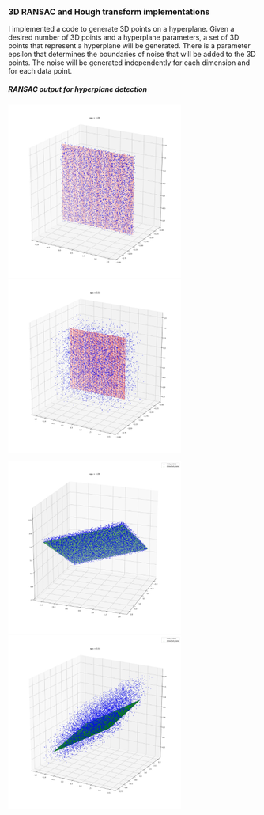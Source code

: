 ### 3D RANSAC and Hough transform implementations

I implemented a code to generate 3D points on a hyperplane. Given a desired number of 3D points and a hyperplane parameters, a set of 3D points that represent a hyperplane will be generated. There is a parameter epsilon that determines the boundaries of noise that will be added to the 3D points. The noise will be generated independently for each dimension and for each data point.


##### RANSAC output for hyperplane detection
<!-- ![eps_0.05](https://github.com/mhaqir/Hough_RANSAC_3D/blob/main/ransac3d_outputs/noisy_0.05.jpg =250x250) ![eps_0.5](https://github.com/mhaqir/Hough_RANSAC_3D/blob/main/ransac3d_outputs/noisy_0.5.jpg =250x250) -->

<img src="https://github.com/mhaqir/Hough_RANSAC_3D/blob/main/ransac3d_outputs/noisy_0.05.jpg" width="350" height="350" /> <img src="https://github.com/mhaqir/Hough_RANSAC_3D/blob/main/ransac3d_outputs/noisy_0.5.jpg" width="350" height="350" />

<img src="https://github.com/mhaqir/Hough_RANSAC_3D/blob/main/ransac3d_outputs/ransac_a_2_b_1_c_-3_d_2_eps_0.05.jpg" width="350" height="350" /> <img src="https://github.com/mhaqir/Hough_RANSAC_3D/blob/main/ransac3d_outputs/ransac_a_2_b_1_c_-3_d_2_eps_0.5.jpg" width="350" height="350" />
